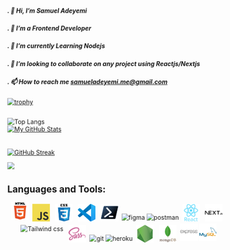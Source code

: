 ##### . 👋 Hi, I’m Samuel Adeyemi

##### . 👀 I’m a Frontend Developer

##### . 🌱 I’m currently Learning Nodejs

##### . 💞️ I’m looking to collaborate on any project using Reactjs/Nextjs

##### . 📫 How to reach me samueladeyemi.me@gmail.com

[![trophy](https://github-profile-trophy.vercel.app/?username=Samueljr-web&theme=onedark)](https://github.com/ryo-ma/github-profile-trophy)


<div style="display: flex; height: 70px;">
 
 ![Top Langs](https://github-readme-stats.vercel.app/api/top-langs/?username=Samueljr-web&layout=compact&theme=tokyonight)<br>
 [![My GitHub Stats](https://github-readme-stats.vercel.app/api/?username=Samueljr-web&count_private=true&theme=tokyonight&showicons=true)]() 

</div>


[![GitHub Streak](https://github-readme-streak-stats.herokuapp.com/?user=Samueljr-web&theme=tokyonight)](https://git.io/streak-stats)


![](https://komarev.com/ghpvc/?username=Samueljr-web&color=blue)


## Languages and Tools:

<p align="center">
<img src="https://raw.githubusercontent.com/devicons/devicon/master/icons/html5/html5-original-wordmark.svg" alt="html5" width="40" height="40"/>
<img src="https://raw.githubusercontent.com/github/explore/80688e429a7d4ef2fca1e82350fe8e3517d3494d/topics/javascript/javascript.png" alt="Javascript" height="40" style="vertical-align:top; margin:4px">
<img src="https://raw.githubusercontent.com/github/explore/80688e429a7d4ef2fca1e82350fe8e3517d3494d/topics/css/css.png" alt="css" height="40"
style="vertical-align:top; margin: 4px">
<img src="https://raw.githubusercontent.com/github/explore/80688e429a7d4ef2fca1e82350fe8e3517d3494d/topics/visual-studio-code/visual-studio-code.png" alt="VS Code" height="40" style="vertical-align:top; margin:4px">
<img src="https://raw.githubusercontent.com/github/explore/80688e429a7d4ef2fca1e82350fe8e3517d3494d/topics/powershell/powershell.png" alt="powershell" height="40"
style="vertical-align:top; margin: 4px">
 <img src="https://www.vectorlogo.zone/logos/figma/figma-icon.svg" alt="figma" width="40" height="40"/>
<img src="https://www.vectorlogo.zone/logos/getpostman/getpostman-icon.svg" alt="postman" width="40" height="40"/>
<img src="https://raw.githubusercontent.com/devicons/devicon/master/icons/react/react-original-wordmark.svg" alt="react" height="40"
style="vertical-align:top; margin: 4px">
<img src="https://raw.githubusercontent.com/devicons/devicon/master/icons/nextjs/nextjs-original-wordmark.svg" alt="Next" height="40"
style="vertical-align:top; margin: 4px">
<img src="https://camo.githubusercontent.com/5734d0669fe22ce04a1cb989a156cd32c379875f6bca56d5210c9432824856d9/68747470733a2f2f7777772e766563746f726c6f676f2e7a6f6e652f6c6f676f732f7461696c77696e646373732f7461696c77696e646373732d69636f6e2e737667" alt="Tailwind css" height="40"
style="vertical-align:top; margin: 4px">
<img src="https://raw.githubusercontent.com/devicons/devicon/master/icons/sass/sass-original.svg" alt="sass" height="40"
style="vertical-align:top; margin: 4px">
<img src="https://www.vectorlogo.zone/logos/git-scm/git-scm-icon.svg" alt="git" width="40" height="40"/>
<img src="https://www.vectorlogo.zone/logos/heroku/heroku-icon.svg" alt="heroku" width="40" height="40"/>
<img src="https://raw.githubusercontent.com/github/explore/80688e429a7d4ef2fca1e82350fe8e3517d3494d/topics/nodejs/nodejs.png" alt="VS Code" height="40" style="vertical-align:top; margin:4px">
<img src="https://raw.githubusercontent.com/devicons/devicon/master/icons/mongodb/mongodb-original-wordmark.svg" alt="mongodb" height="40" style="vertical-align:top; margin:4px">
 <img src="https://raw.githubusercontent.com/devicons/devicon/master/icons/express/express-original-wordmark.svg" alt="express" width="40" height="40"/>
<img src="https://raw.githubusercontent.com/devicons/devicon/master/icons/mysql/mysql-original-wordmark.svg" alt="mysql" width="40" height="40"/>

</p>

<!--
<img src="https://raw.githubusercontent.com/github/explore/80688e429a7d4ef2fca1e82350fe8e3517d3494d/topics/typescript/typescript.png" alt="VS Code" height="40" style="vertical-align:top; margin:4px">
<img src="https://raw.githubusercontent.com/github/explore/80688e429a7d4ef2fca1e82350fe8e3517d3494d/topics/firebase/firebase.png" alt="VS Code" height="40" style="vertical-align:top; margin:4px">
<!-- <img src="https://raw.githubusercontent.com/github/explore/80688e429a7d4ef2fca1e82350fe8e3517d3494d/topics/mysql/mysql.png" alt="VS Code" height="40" style="vertical-align:top; margin:4px">
<img src="https://raw.githubusercontent.com/github/explore/80688e429a7d4ef2fca1e82350fe8e3517d3494d/topics/sql/sql.png" alt="VS Code" height="40" style="vertical-align:top; margin:4px">
<img src="https://raw.githubusercontent.com/github/explore/80688e429a7d4ef2fca1e82350fe8e3517d3494d/topics/python/python.png" alt="Python" height="40" style="vertical-align:top; margin:4px"> -->

<!--
**Samueljr-web/Samueljr-web** is a ✨ _special_ ✨ repository because its `README.md` (this file) appears on your GitHub profile.

Here are some ideas to get you started:

- 🔭 I’m currently working on ...
- 🌱 I’m currently learning ...
- 👯 I’m looking to collaborate on ...
- 🤔 I’m looking for help with ...
- 💬 Ask me about ...
- 📫 How to reach me: ...
- 😄 Pronouns: ...
- ⚡ Fun fact: ...
-->
